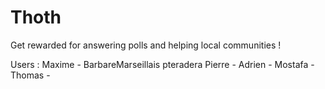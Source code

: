 # Thoth
Get rewarded for answering polls and helping local communities !

Users :
Maxime - BarbareMarseillais
pteradera
Pierre - 
Adrien - 
Mostafa - 
Thomas - 
